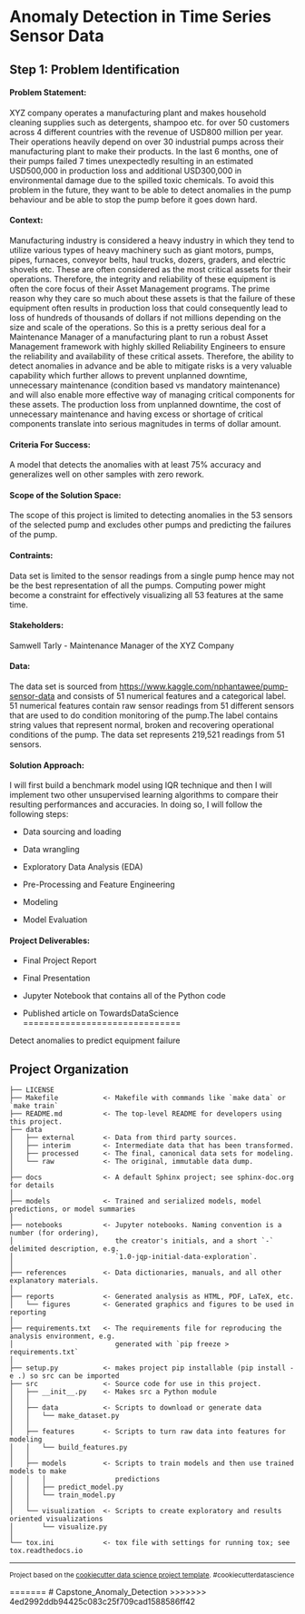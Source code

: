 # Anomaly Detection in Time Series Sensor Data

## Step 1: Problem Identification

#### Problem Statement: 
 XYZ company operates a manufacturing plant and makes household cleaning supplies such as detergents, shampoo etc. for over 50 customers across 4 different countries with the revenue of USD800 million per year. Their operations heavily depend on over 30 industrial pumps across their manufacturing plant to make their products. In the last 6 months, one of their pumps failed 7 times unexpectedly resulting in an estimated USD500,000 in production loss and additional USD300,000 in environmental damage due to the spilled toxic chemicals.  To avoid this problem in the future, they want to be able to detect anomalies in the pump behaviour and be able to stop the pump before it goes down hard.
        
#### Context:

 Manufacturing industry is considered a heavy industry in which they tend to utilize various types of heavy machinery such as giant motors, pumps, pipes, furnaces, conveyor belts, haul trucks, dozers, graders, and electric shovels etc. These are often considered as the most critical assets for their operations. Therefore, the integrity and reliability of these equipment is often the core focus of their Asset Management programs.
The prime reason why they care so much about these assets is that the failure of these equipment often results in production loss that could consequently lead to loss of hundreds of thousands of dollars if not millions depending on the size and scale of the operations. So this is a pretty serious deal for a Maintenance Manager of a manufacturing plant to run a robust Asset Management framework with highly skilled Reliability Engineers to ensure the reliability and availability of these critical assets.
Therefore, the ability to detect anomalies in advance and be able to mitigate risks is a very valuable capability which further allows to prevent unplanned downtime, unnecessary maintenance (condition based vs mandatory maintenance) and will also enable more effective way of managing critical components for these assets. The production loss from unplanned downtime, the cost of unnecessary maintenance and having excess or shortage of critical components translate into serious magnitudes in terms of dollar amount.


#### Criteria For Success:
A model that detects the anomalies with at least 75% accuracy and generalizes well on other samples with zero rework.

#### Scope of the Solution Space:
 The scope of this project is limited to detecting anomalies in the 53 sensors of the selected pump and excludes other pumps and predicting the failures of the pump. 

#### Contraints:
 Data set is limited to the sensor readings from a single pump hence may not be the best representation of all the pumps. Computing power might become a constraint for effectively visualizing all 53 features at the same time.

#### Stakeholders:
Samwell Tarly - Maintenance Manager of the XYZ Company

#### Data:
 The data set is sourced from https://www.kaggle.com/nphantawee/pump-sensor-data and consists of 51 numerical features 
    and a categorical label. 51 numerical features contain raw sensor readings from 51 different sensors that are used to 
    do condition monitoring of the pump.The label contains string values that represent normal, broken and recovering 
    operational conditions of the pump. The data set represents 219,521 readings from 51 sensors.   

#### Solution Approach: 

   I will first build a benchmark model using IQR technique and then I will implement two other unsupervised learning algorithms to compare their resulting performances and accuracies. In doing so, I will follow the following steps:

* Data sourcing and loading

* Data wrangling

* Exploratory Data Analysis (EDA)

* Pre-Processing and Feature Engineering

* Modeling

* Model Evaluation


#### Project Deliverables: 

* Final Project Report

* Final Presentation

* Jupyter Notebook that contains all of the Python code
 
* Published article on TowardsDataScience 
==============================

Detect anomalies to predict equipment failure

Project Organization
------------

    ├── LICENSE
    ├── Makefile           <- Makefile with commands like `make data` or `make train`
    ├── README.md          <- The top-level README for developers using this project.
    ├── data
    │   ├── external       <- Data from third party sources.
    │   ├── interim        <- Intermediate data that has been transformed.
    │   ├── processed      <- The final, canonical data sets for modeling.
    │   └── raw            <- The original, immutable data dump.
    │
    ├── docs               <- A default Sphinx project; see sphinx-doc.org for details
    │
    ├── models             <- Trained and serialized models, model predictions, or model summaries
    │
    ├── notebooks          <- Jupyter notebooks. Naming convention is a number (for ordering),
    │                         the creator's initials, and a short `-` delimited description, e.g.
    │                         `1.0-jqp-initial-data-exploration`.
    │
    ├── references         <- Data dictionaries, manuals, and all other explanatory materials.
    │
    ├── reports            <- Generated analysis as HTML, PDF, LaTeX, etc.
    │   └── figures        <- Generated graphics and figures to be used in reporting
    │
    ├── requirements.txt   <- The requirements file for reproducing the analysis environment, e.g.
    │                         generated with `pip freeze > requirements.txt`
    │
    ├── setup.py           <- makes project pip installable (pip install -e .) so src can be imported
    ├── src                <- Source code for use in this project.
    │   ├── __init__.py    <- Makes src a Python module
    │   │
    │   ├── data           <- Scripts to download or generate data
    │   │   └── make_dataset.py
    │   │
    │   ├── features       <- Scripts to turn raw data into features for modeling
    │   │   └── build_features.py
    │   │
    │   ├── models         <- Scripts to train models and then use trained models to make
    │   │   │                 predictions
    │   │   ├── predict_model.py
    │   │   └── train_model.py
    │   │
    │   └── visualization  <- Scripts to create exploratory and results oriented visualizations
    │       └── visualize.py
    │
    └── tox.ini            <- tox file with settings for running tox; see tox.readthedocs.io


--------

<p><small>Project based on the <a target="_blank" href="https://drivendata.github.io/cookiecutter-data-science/">cookiecutter data science project template</a>. #cookiecutterdatascience</small></p>
=======
# Capstone_Anomaly_Detection
>>>>>>> 4ed2992ddb94425c083c25f709cad1588586ff42
